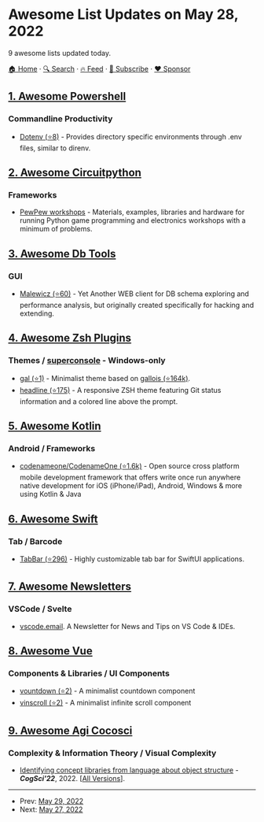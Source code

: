 # Awesome List Updates on May 28, 2022

9 awesome lists updated today.

[🏠 Home](/README.md) · [🔍 Search](https://www.trackawesomelist.com/search/) · [🔥 Feed](https://www.trackawesomelist.com/rss.xml) · [📮 Subscribe](https://trackawesomelist.us17.list-manage.com/subscribe?u=d2f0117aa829c83a63ec63c2f&id=36a103854c) · [❤️  Sponsor](https://github.com/sponsors/theowenyoung)



## [1. Awesome Powershell](/content/janikvonrotz/awesome-powershell/README.md)

### Commandline Productivity

*   [Dotenv (⭐8)](https://github.com/insomnimus/ps-dotenv) - Provides directory specific environments through .env files, similar to direnv.

## [2. Awesome Circuitpython](/content/adafruit/awesome-circuitpython/README.md)

### Frameworks

*   [PewPew workshops](https://pewpew.rtfd.io) - Materials, examples, libraries and hardware for running Python game programming and electronics workshops with a minimum of problems.

## [3. Awesome Db Tools](/content/mgramin/awesome-db-tools/README.md)

### GUI

*   [Malewicz (⭐60)](https://github.com/mgramin/malewicz) - Yet Another WEB client for DB schema exploring and performance analysis, but originally created specifically for hacking and extending.

## [4. Awesome Zsh Plugins](/content/unixorn/awesome-zsh-plugins/README.md)

### Themes / [superconsole](https://github.com/alexchmykhalo/superconsole) - Windows-only

*   [gal (⭐1)](https://github.com/x6r/gal) - Minimalist theme based on [gallois (⭐164k)](https://github.com/ohmyzsh/ohmyzsh/commits/master/themes/gallois.zsh-theme).
*   [headline (⭐175)](https://github.com/Moarram/headline) - A responsive ZSH theme featuring Git status information and a colored line above the prompt.

## [5. Awesome Kotlin](/content/KotlinBy/awesome-kotlin/README.md)

### Android / Frameworks

*   [codenameone/CodenameOne (⭐1.6k)](https://github.com/codenameone/CodenameOne) - Open source cross platform mobile development framework that offers write once run anywhere native development for iOS (iPhone/iPad), Android, Windows & more using Kotlin & Java

## [6. Awesome Swift](/content/matteocrippa/awesome-swift/README.md)

### Tab / Barcode

*   [TabBar (⭐296)](https://github.com/onl1ner/TabBar) - Highly customizable tab bar for SwiftUI applications.

## [7. Awesome Newsletters](/content/zudochkin/awesome-newsletters/README.md)

### VSCode / Svelte

*   [vscode.email](https://vscode.email/). A Newsletter for News and Tips on VS Code & IDEs.

## [8. Awesome Vue](/content/vuejs/awesome-vue/README.md)

### Components & Libraries / UI Components

*   [vountdown (⭐2)](https://github.com/logustra/vountdown) - A minimalist countdown component
*   [vinscroll (⭐2)](https://github.com/logustra/vinscroll) - A minimalist infinite scroll component

## [9. Awesome Agi Cocosci](/content/YuzheSHI/awesome-agi-cocosci/README.md)

### Complexity & Information Theory / Visual Complexity

*   [Identifying concept libraries from language about object structure](https://arxiv.org/pdf/2205.05666.pdf) - ***CogSci'22***, 2022. \[[All Versions](https://scholar.google.com/scholar?cluster=4019205027627496528\&hl=en\&as_sdt=0,5)].

---

- Prev: [May 29, 2022](/content/2022/05/29/README.md)
- Next: [May 27, 2022](/content/2022/05/27/README.md)